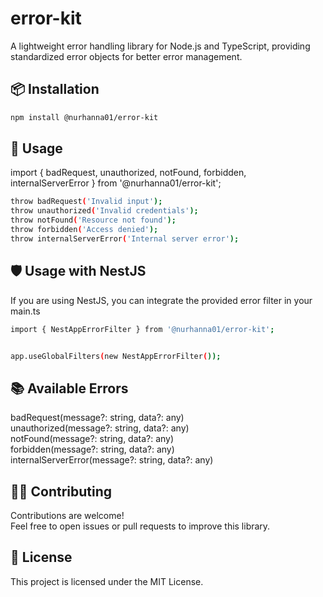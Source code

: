 # error-kit

A lightweight error handling library for Node.js and TypeScript, providing standardized error objects for better error management.

## 📦 Installation

```bash
npm install @nurhanna01/error-kit
```

## 🚀 Usage

import { badRequest, unauthorized, notFound, forbidden, internalServerError } from '@nurhanna01/error-kit';

```bash
throw badRequest('Invalid input');
throw unauthorized('Invalid credentials');
throw notFound('Resource not found');
throw forbidden('Access denied');
throw internalServerError('Internal server error');
```

## 🛡️ Usage with NestJS

If you are using NestJS, you can integrate the provided error filter in your main.ts

```bash
import { NestAppErrorFilter } from '@nurhanna01/error-kit';


app.useGlobalFilters(new NestAppErrorFilter());
```

## 📚 Available Errors

badRequest(message?: string, data?: any)  
unauthorized(message?: string, data?: any)  
notFound(message?: string, data?: any)  
forbidden(message?: string, data?: any)  
internalServerError(message?: string, data?: any)

## 🧑‍💻 Contributing

Contributions are welcome!  
Feel free to open issues or pull requests to improve this library.

## 📝 License

This project is licensed under the MIT License.
